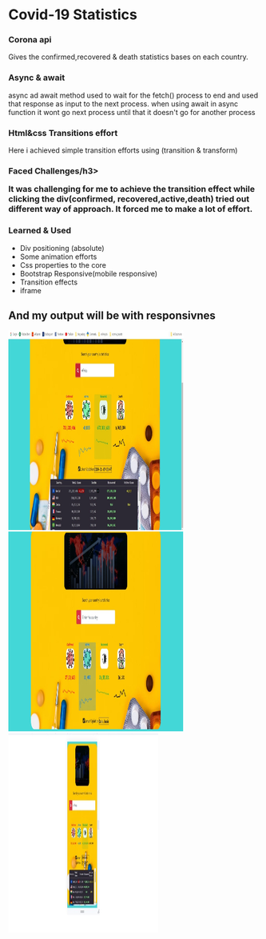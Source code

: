 <h1>Covid-19 Statistics</h1>

  <h3>Corona api</h3> Gives the confirmed,recovered & death statistics bases on each country.
<h3>Async & await</h3> <p>async ad await method used to wait for the fetch() process to end and used that response as input to the next process.
when using await in async function it wont go next process until that it doesn't go for another process</p>
<h3>Html&css Transitions effort</h3> Here i achieved simple transition efforts using (transition & transform)
<br>
<h3>Faced Challenges/h3>
<p>It was challenging for me to achieve the transition effect while clicking the div(confirmed, recovered,active,death)
tried out different way of approach. It forced me to make a lot of effort.</p>
  
<h3>Learned & Used</h3>
<ul>
    <li>Div positioning (absolute)</li>
    <li>Some animation efforts</li>
    <li>Css properties to the core</li>
    <li>Bootstrap Responsive(mobile responsive)</li>
    <li>Transition effects</li>
    <li>iframe</li>
  </ul>
<h2>And my output will be with responsivnes</h2>
<img src="image.jpeg" alt="result1" height="400" width="350"><img src="image_1.jpeg" alt="result2" height="400" width="350"><img src="image_2.jpeg" alt="result2" height="400" width="300">

